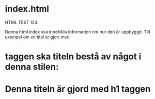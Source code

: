 # index.html
HTML TEST 123

Denna html index ska innehålla information om hur den är uppbyggd. Till exempel om en titel är gjort med <h1> taggen ska titeln bestå av något i denna stilen:

<h1> Denna titeln är gjord med h1 taggen </h1>